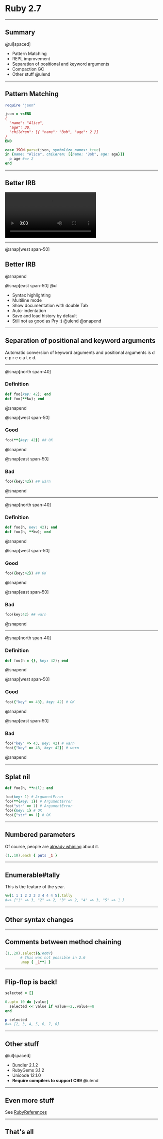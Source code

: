 # Ruby 2.7

---

## Summary

@ul[spaced]
- Pattern Matching
- REPL improvement
- Separation of positional and keyword arguments
- Compaction GC
- Other stuff
@ulend

---

## Pattern Matching

```ruby
require "json"

json = <<END
{
  "name": "Alice",
  "age": 30,
  "children": [{ "name": "Bob", "age": 2 }]
}
END

case JSON.parse(json, symbolize_names: true)
in {name: "Alice", children: [{name: "Bob", age: age}]}
  p age #=> 2
end
```

---

## Better IRB

![Improved REPL demo video](https://cache.ruby-lang.org/pub/media/irb_improved_with_key_take3.mp4)

---

@snap[west span-50]
## Better IRB
@snapend

@snap[east span-50]
@ul
- Syntax highlighting
- Multiline mode
- Show documentation with double Tab
- Auto-indentation
- Save and load history by default
- Still not as good as Pry :(
@ulend
@snapend

---

## Separation of positional and keyword arguments

Automatic conversion of keyword arguments and positional arguments is d e p r e c a t e d.

---

@snap[north span-40]
### Definition
```ruby
def foo(key: 42); end
def foo(**kw); end
```
@snapend

@snap[west span-50]
### Good
```ruby
foo(**{key: 42}) ## OK
```
@snapend

@snap[east span-50]
### Bad
```ruby
foo({key:42}) ## warn
```
@snapend

---

@snap[north span-40]
### Definition
```ruby
def foo(h, key: 42); end
def foo(h, **kw); end
```
@snapend

@snap[west span-50]
### Good
```ruby
foo({key:42}) ## OK
```
@snapend

@snap[east span-50]
### Bad
```ruby
foo(key:42) ## warn
```
@snapend

---

@snap[north span-40]
### Definition
```ruby
def foo(h = {}, key: 42); end
```
@snapend

@snap[west span-50]
### Good
```ruby
foo({"key" => 43}, key: 42) # OK
```
@snapend

@snap[east span-50]
### Bad
```ruby
foo("key" => 43, key: 42) # warn
foo({"key" => 43, key: 42}) # warn
```
@snapend

---

## Splat nil

```ruby
def foo(h, **nil); end

foo(key: 1) # ArgumentError
foo(**{key: 1}) # ArgumentError
foo("str" => 1) # ArgumentError
foo({key: 1} # OK
foo({"str" => 1} # OK
```

---

## Numbered parameters

Of course, people are [already whining](https://bugs.ruby-lang.org/issues/15723) about it.

```ruby
(1..10).each { puts _1 }
```

---

## Enumerable#tally

This is the feature of the year.

```ruby
%w[1 1 1 2 2 3 3 4 4 4 5].tally
#=> {"1" => 3, "2" => 2, "3" => 2, "4" => 3, "5" => 1 }
```

---

## Other syntax changes

---

## Comments between method chaining

```ruby
(1..20).select(&:odd?)
       # This was not possible in 2.6
       .map { _1**2 }
```

---

## Flip-flop is back!

```ruby
selected = []

0.upto 10 do |value|
  selected << value if value==2..value==8
end

p selected
#=> [2, 3, 4, 5, 6, 7, 8]
```

---

## Other stuff

@ul[spaced]
- Bundler 2.1.2
- RubyGems 3.1.2
- Unicode 12.1.0
- **Require compilers to support C99**
@ulend

---

## Even more stuff

See [RubyReferences](https://rubyreferences.github.io/rubychanges/2.7.html)

---

## That's all
